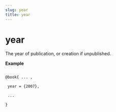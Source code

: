 ```yaml
---
slug: year
title: year
---
```


# year

The year of publication, or creation if unpublished.

**Example**

```tex

@book{ ... ,

 year = {2007},

 ...

}
```
